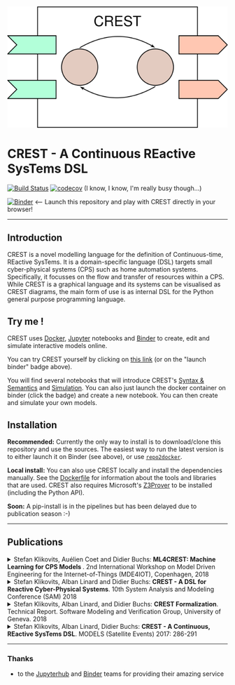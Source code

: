 
<p align="center">
<img src="/docs/crestlogo.svg" />
</p>

# **CREST** - A Continuous REactive SysTems DSL

[![Build Status](https://travis-ci.org/stklik/CREST.svg?branch=master)](https://travis-ci.org/stklik/CREST)
[![codecov](https://codecov.io/gh/stklik/CREST/branch/master/graph/badge.svg)](https://codecov.io/gh/stklik/CREST)
(I know, I know, I'm really busy though...)

[![Binder](https://mybinder.org/badge.svg)](https://mybinder.org/v2/gh/stklik/CREST/master)
<-- Launch this repository and play with CREST directly in your browser!

---

## Introduction

CREST is a novel modelling language for the definition of Continuous-time, REactive SysTems.
It is a domain-specific language (DSL) targets small cyber-physical systems (CPS) such as home automation systems.
Specifically, it focusses on the flow and transfer of resources within a CPS.
While CREST is a graphical language and its systems can be visualised as CREST diagrams, 
the main form of use is as internal DSL for the Python general purpose programming language.


## Try me !

CREST uses [Docker](https://www.docker.com/), [Jupyter](https://jupyter.org) notebooks and [Binder](https://mybinder.readthedocs.io/en/latest/) to create, edit and simulate interactive models online.

You can try CREST yourself by clicking on [this link](https://mybinder.org/v2/gh/stklik/CREST/master) (or on the "launch binder" badge above).

You will find several notebooks that will introduce CREST's
[Syntax & Semantics](https://mybinder.org/v2/gh/stklik/CREST/master?filepath=Syntax-Semantics.ipynb) and [Simulation](https://mybinder.org/v2/gh/stklik/CREST/master?filepath=Simulation.ipynb).
You can also just launch the docker container on binder (click the badge) and create a new notebook. 
You can then create and simulate your own models.


## Installation

**Recommended:** Currently the only way to install is to download/clone this repository and use the sources.
The easiest way to run the latest version is to either launch it on Binder (see above),
or use [`repo2docker`](https://github.com/jupyter/repo2docker).

**Local install:** You can also use CREST locally and install the dependencies manually. See the [Dockerfile](./Dockerfile) for information about the tools and libraries that are used. CREST also requires Microsoft's [Z3Prover](https://github.com/Z3Prover) to be installed (including the Python API).


**Soon:** A pip-install is in the pipelines but has been delayed due to publication season :-)


---

## Publications

<details>
    <summary>
 Stefan Klikovits, Auélien Coet and Didier Buchs:
        <b>ML4CREST: Machine Learning for CPS Models </b>.
        2nd International Workshop on Model Driven Engineering for the Internet-of-Things (MDE4IOT), Copenhagen, 2018
    </summary>
    <pre>
@InProceedings{Klikovits:SAM18:CREST,
    title = {{ML4CREST}: Machine Learning for CPS Models},
    author = {Stefan Klikovits and Aur\'{e}lien Coet and Didier Buchs},
    booktitle = {2nd International Workshop on Model Driven Engineering for the Internet-of-Things (MDE4IOT), Copenhagen, Denmark, October 15, 2018. Proceedings},
    year = {2018},
}
    </pre>
</details>

<details>
    <summary>
 Stefan Klikovits, Alban Linard and Didier Buchs:
        <b>CREST - A DSL for Reactive Cyber-Physical Systems</b>.
        10th System Analysis and Modeling Conference (SAM) 2018
    </summary>
    <pre>
@InProceedings{Klikovits:SAM18:CREST,
    title = {{CREST} - A {DSL} for Reactive Cyber-Physical Systems},
    author = {Stefan Klikovits and Alban Linard and Didier Buchs},
    booktitle = {10th International System Analysis and Modeling Conference (SAM 2018), Copenhagen, Denmark, October 15-16, 2018. Proceedings},
    year = {2018},
    pages = {29-45},
    isbn = {978-3-030-01041-6}
}
    </pre>
</details>

<details>
<summary>
Stefan Klikovits, Alban Linard, and Didier Buchs: 
    <b>CREST Formalization</b>. 
Technical Report. Software Modeling and Verification Group, University of Geneva. 2018
</summary>
<pre>
@techreport{Klikovits:CRESTFormalization:2018,
    author = {Stefan Klikovits and Alban Linard and Didier Buchs},
    title = {{CREST} Formalization},
    institution = {Software Modeling and Verification Group, University of Geneva},
    doi = {10.5281/zenodo.1284561},
    year = {2018}
}
</pre>
</details>


<details>
<summary>
    Stefan Klikovits, Alban Linard, Didier Buchs:
    <b>CREST - A Continuous, REactive SysTems DSL</b>. 
    MODELS (Satellite Events) 2017: 286-291
</summary>
<pre>
@inproceedings{Klikovits:CREST:Gemoc:2017,
  author    = {Stefan Klikovits and
               Alban Linard and
               Didier Buchs},
  title     = {{CREST} - {A} Continuous, REactive SysTems {DSL}},
  booktitle = {Proceedings of {MODELS} 2017 Satellite Event: Workshops (ModComp,
               ME, EXE, COMMitMDE, MRT, MULTI, GEMOC, MoDeVVa, MDETools, FlexMDE,
               MDEbug), Posters, Doctoral Symposium, Educator Symposium, {ACM} Student
               Research Competition, and Tools and Demonstrations co-located with
               {ACM/IEEE} 20th International Conference on Model Driven Engineering
               Languages and Systems {(MODELS} 2017), Austin, TX, USA, September,
               17, 2017.},
  pages     = {286--291},
  year      = {2017},
  url       = {http://ceur-ws.org/Vol-2019/gemoc\_2.pdf}
}
</pre>
</details>

---

### Thanks
 * to the [Jupyterhub](https://github.com/orgs/jupyterhub/people) and [Binder](https://mybinder.org) teams for providing their amazing service
